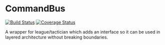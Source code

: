 # CommandBus
[![Build Status](https://travis-ci.org/MyOnlineStore/commandbus.svg?branch=master)](https://travis-ci.org/MyOnlineStore/commandbus)
[![Coverage Status](https://coveralls.io/repos/github/MyOnlineStore/commandbus/badge.svg?branch=master)](https://coveralls.io/github/MyOnlineStore/commandbus?branch=master)

A wrapper for league/tactician which adds an interface so it can be used in layered architecture without breaking boundaries.
